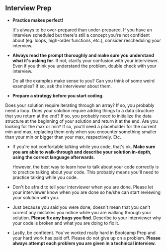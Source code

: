 ## Interview Prep

- **Practice makes perfect!**

  It's always to be over-prepared than under-prepared. If you have an interview scheduled but there's still a concept you're not confident about (eg. loops, high-order functions, etc.), consider rescheduling your interview.

- **Always read the prompt thoroughly and make sure you understand what it's asking for**. If not, clarify your confusion with your interviewer. Even if you think you understand the problem, double check with your interview.

  Do all the examples make sense to you? Can you think of some weird examples? If so, ask the interviewer about them.

- **Prepare a strategy before you start coding**.

 Does your solution require iterating through an array? If so, you probably need a loop. Does your solution require adding things to a data structure that you return at the end? If so, you probably need to initialize the data structure at the beginning of your solution and return it at the end. Are you looking for the max or min? If so, you'll need a placeholder for the current min and max, replacing them only when you encounter something smaller than your min or bigger than your max, respectively. Etc.

- If you're not comfortable talking while you code, that's ok. **Make sure you are able to walk-through and describe your solution in-depth, using the correct language afterwards**.

  However, the best way to learn how to talk about your code correctly is to practice talking about your code. This probably means you'll need to practice talking while you code.

- Don't be afraid to tell your interviewer when you are done. Please let your interviewer know when you are done so he/she can start reviewing your solution with you.

- Just because you said you were done, doesn't mean that you can't correct any mistakes you notice while you are walking through your solution. **Please fix any bugs you find**. Describe to your interviewer why your code is broken and what you are doing to fix it.

- Lastly, be confident. You've worked really hard in Bootcamp Prep and your hard work has paid off. Please do not give up on a problem. **Please always attempt each problem you are given in a technical interview.**
